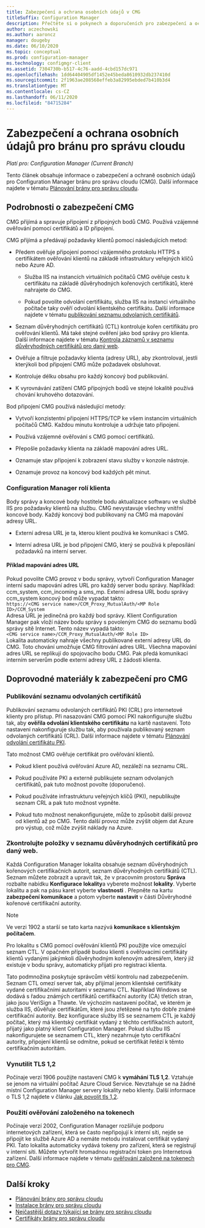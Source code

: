 ```yaml
---
title: Zabezpečení a ochrana osobních údajů v CMG
titleSuffix: Configuration Manager
description: Přečtěte si o pokynech a doporučeních pro zabezpečení a ochranu osobních údajů s bránou pro správu cloudu.
author: aczechowski
ms.author: aaroncz
manager: dougeby
ms.date: 06/10/2020
ms.topic: conceptual
ms.prod: configuration-manager
ms.technology: configmgr-client
ms.assetid: 7304730b-b517-4c76-aadd-4cbd157dc971
ms.openlocfilehash: 1dd64404905df1452e45beda8610932db237410d
ms.sourcegitcommit: 2f1963ae208568effeb3a82995ebded7b410b3d4
ms.translationtype: MT
ms.contentlocale: cs-CZ
ms.lasthandoff: 06/11/2020
ms.locfileid: "84715284"
---
```

# <a name="security-and-privacy-for-the-cloud-management-gateway"></a>Zabezpečení a ochrana osobních údajů pro bránu pro správu cloudu

*Platí pro: Configuration Manager (Current Branch)*

Tento článek obsahuje informace o zabezpečení a ochraně osobních údajů pro Configuration Manager bránu pro správu cloudu (CMG). Další informace najdete v tématu [Plánování brány pro správu cloudu](plan-cloud-management-gateway.md).

## <a name="cmg-security-details"></a>Podrobnosti o zabezpečení CMG

CMG přijímá a spravuje připojení z přípojných bodů CMG. Používá vzájemné ověřování pomocí certifikátů a ID připojení.

CMG přijímá a předávají požadavky klientů pomocí následujících metod:

- Předem ověřuje připojení pomocí vzájemného protokolu HTTPS s certifikátem ověřování klientů na základě infrastruktury veřejných klíčů nebo Azure AD.

  - Služba IIS na instancích virtuálních počítačů CMG ověřuje cestu k certifikátu na základě důvěryhodných kořenových certifikátů, které nahrajete do CMG.

  - Pokud povolíte odvolání certifikátu, služba IIS na instanci virtuálního počítače taky ověří odvolání klientského certifikátu. Další informace najdete v tématu [publikování seznamu odvolaných certifikátů](#bkmk_crl).

- Seznam důvěryhodných certifikátů (CTL) kontroluje kořen certifikátu pro ověřování klientů. Má také stejné ověření jako bod správy pro klienta. Další informace najdete v tématu [Kontrola záznamů v seznamu důvěryhodných certifikátů pro daný web](#bkmk_ctl).

- Ověřuje a filtruje požadavky klienta (adresy URL), aby zkontroloval, jestli kterýkoli bod připojení CMG může požadavek obsluhovat.  

- Kontroluje délku obsahu pro každý koncový bod publikování.

- K vyrovnávání zatížení CMG přípojných bodů ve stejné lokalitě používá chování kruhového dotazování.

Bod připojení CMG používá následující metody:

- Vytvoří konzistentní připojení HTTPS/TCP ke všem instancím virtuálních počítačů CMG. Každou minutu kontroluje a udržuje tato připojení.

- Používá vzájemné ověřování s CMG pomocí certifikátů.

- Přepošle požadavky klienta na základě mapování adres URL.

- Oznamuje stav připojení k zobrazení stavu služby v konzole nástroje.

- Oznamuje provoz na koncový bod každých pět minut.

### <a name="configuration-manager-client-facing-roles"></a>Configuration Manager rolí klienta

Body správy a koncové body hostitele bodu aktualizace softwaru ve službě IIS pro požadavky klientů na službu. CMG nevystavuje všechny vnitřní koncové body. Každý koncový bod publikovaný na CMG má mapování adresy URL.

- Externí adresa URL je ta, kterou klient používá ke komunikaci s CMG.

- Interní adresa URL je bod připojení CMG, který se používá k přeposílání požadavků na interní server.

#### <a name="url-mapping-example"></a>Příklad mapování adres URL

Pokud povolíte CMG provoz v bodu správy, vytvoří Configuration Manager interní sadu mapování adres URL pro každý server bodu správy. Například: ccm_system, ccm_incoming a sms_mp. Externí adresa URL bodu správy ccm_system koncový bod může vypadat takto:  
`https://<CMG service name>/CCM_Proxy_MutualAuth/<MP Role ID>/CCM_System`  
Adresa URL je jedinečná pro každý bod správy. Klient Configuration Manager pak vloží název bodu správy s povoleným CMG do seznamu bodů správy sítě Internet. Tento název vypadá takto:  
`<CMG service name>/CCM_Proxy_MutualAuth/<MP Role ID>`  
Lokalita automaticky nahraje všechny publikované externí adresy URL do CMG. Toto chování umožňuje CMG filtrování adres URL. Všechna mapování adres URL se replikují do spojovacího bodu CMG. Pak předá komunikaci interním serverům podle externí adresy URL z žádosti klienta.

## <a name="security-guidance-for-cmg"></a>Doprovodné materiály k zabezpečení pro CMG

<a name="bkmk_crl"></a>

### <a name="publish-the-certificate-revocation-list"></a>Publikování seznamu odvolaných certifikátů

Publikování seznamu odvolaných certifikátů PKI (CRL) pro internetové klienty pro přístup. Při nasazování CMG pomocí PKI nakonfigurujte službu tak, aby **ověřila odvolání klientského certifikátu** na kartě nastavení. Toto nastavení nakonfiguruje službu tak, aby používala publikovaný seznam odvolaných certifikátů (CRL). Další informace najdete v tématu [Plánování odvolání certifikátu PKI](../../../plan-design/security/plan-for-security.md#BKMK_PlanningForCRLs).

Tato možnost CMG ověřuje certifikát pro ověřování klientů.

- Pokud klient používá ověřování Azure AD, nezáleží na seznamu CRL.

- Pokud používáte PKI a externě publikujete seznam odvolaných certifikátů, pak tuto možnost povolte (doporučeno).

- Pokud používáte infrastrukturu veřejných klíčů (PKI), nepublikujte seznam CRL a pak tuto možnost vypněte.

- Pokud tuto možnost nenakonfigurujete, může to způsobit další provoz od klientů až po CMG. Tento další provoz může zvýšit objem dat Azure pro výstup, což může zvýšit náklady na Azure.<!-- SCCMDocs#1434 -->

<a name="bkmk_ctl"></a>

### <a name="review-entries-in-the-sites-certificate-trust-list"></a>Zkontrolujte položky v seznamu důvěryhodných certifikátů pro daný web.

<!--503739-->
Každá Configuration Manager lokalita obsahuje seznam důvěryhodných kořenových certifikačních autorit, seznam důvěryhodných certifikátů (CTL). Seznam můžete zobrazit a upravit tak, že v pracovním prostoru **Správa** rozbalte nabídku **Konfigurace lokality**a vyberete možnost **lokality**. Vyberte lokalitu a pak na pásu karet vyberte **vlastnosti** . Přepněte na kartu **zabezpečení komunikace** a potom vyberte **nastavit** v části Důvěryhodné kořenové certifikační autority.

> [!Note]
> Ve verzi 1902 a starší se tato karta nazývá **komunikace s klientským počítačem**.<!-- SCCMDocs#1645 -->

Pro lokalitu s CMG pomocí ověřování klientů PKI použijte více omezující seznam CTL. V opačném případě budou klienti s ověřovacími certifikáty klientů vydanými jakýmkoli důvěryhodným kořenovým adresářem, který již existuje v bodu správy, automaticky přijati pro registraci klienta.

Tato podmnožina poskytuje správcům větší kontrolu nad zabezpečením. Seznam CTL omezí server tak, aby přijímal jenom klientské certifikáty vydané certifikačními autoritami v seznamu CTL. Například Windows se dodává s řadou známých certifikátů certifikační autority (CA) třetích stran, jako jsou VeriSign a Thawte. Ve výchozím nastavení počítač, ve kterém je služba IIS, důvěřuje certifikátům, které jsou zřetězené na tyto dobře známé certifikační autority. Bez konfigurace služby IIS se seznamem CTL je každý počítač, který má klientský certifikát vydaný z těchto certifikačních autorit, přijatý jako platný klient Configuration Manager. Pokud službu IIS nakonfigurujete se seznamem CTL, který nezahrnuje tyto certifikační autority, připojení klientů se odmítne, pokud se certifikát řetězí k těmto certifikačním autoritám.

### <a name="enforce-tls-12"></a><a name="bkmk_tls"></a>Vynutilit TLS 1,2

<!-- SCCMDocs-pr#4021 -->

Počínaje verzí 1906 použijte nastavení CMG k **vymáhání TLS 1,2**. Vztahuje se jenom na virtuální počítač Azure Cloud Service. Nevztahuje se na žádné místní Configuration Manager servery lokality nebo klienty. Další informace o TLS 1,2 najdete v článku [Jak povolit tls 1,2](../../../plan-design/security/enable-tls-1-2.md).

### <a name="use-token-based-authentication"></a>Použití ověřování založeného na tokenech

Počínaje verzí 2002,<!--5686290--> Configuration Manager rozšiřuje podporu internetových zařízení, která se často nepřipojují k interní síti, nejde se připojit ke službě Azure AD a nemáte metodu instalovat certifikát vydaný PKI. Tato lokalita automaticky vydává tokeny pro zařízení, která se registrují v interní síti. Můžete vytvořit hromadnou registrační token pro Internetová zařízení. Další informace najdete v tématu [ověřování založené na tokenech pro CMG](../../deploy/deploy-clients-cmg-token.md).<!-- SCCMDocs#2331 -->

## <a name="next-steps"></a>Další kroky

- [Plánování brány pro správu cloudu](plan-cloud-management-gateway.md)
- [Instalace brány pro správu cloudu](setup-cloud-management-gateway.md)
- [Nejčastější dotazy týkající se brány pro správu cloudu](cloud-management-gateway-faq.md)
- [Certifikáty brány pro správu cloudu](certificates-for-cloud-management-gateway.md)
